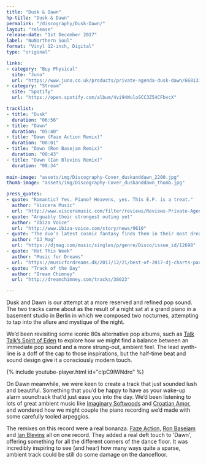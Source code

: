```yaml
---
title: "Dusk & Dawn"
hp-title: "Dusk & Dawn"
permalink: "/discography/Dusk-Dawn/"
layout: "release"
release-date: "1st December 2017"
label: "NuNorthern Soul"
format: "Vinyl 12-inch, Digital"
type: "original"

links:
- category: "Buy Physical"
  site: "Juno"
  url: "https://www.juno.co.uk/products/private-agenda-dusk-dawn/668131-01/"
- category: "Stream"
  site: "Spotify"
  url: "https://open.spotify.com/album/4vi94WuloSCC3Z54CFbvcX"

tracklist:
- title: "Dusk"
  duration: "06:56"
- title: "Dawn"
  duration: "05:40"
- title: "Dawn (Faze Action Remix)"
  duration: "08:01"
- title: "Dawn (Ron Basejam Remix)"
  duration: "08:43"
- title: "Dawn (Ian Blevins Remix)"
  duration: "08:34"
  
main-image: "assets/img/Discography-Cover_duskanddawn_2200.jpg"
thumb-image: "assets/img/Discography-Cover_duskanddawn_thumb.jpg"

press_quotes:
- quote: "Romantic? Yes. Piano? Heavens, yes. This E.P. is a treat."
  author: "Viscera Music"
  url: "http://www.visceramusic.com/filter/reviews/Reviews-Private-Agenda-Dusk-Dawn"
- quote: "Arguably their strongest outing yet"
  author: "Ibiza Voice"
  url: "http://www.ibiza-voice.com/story/news/9610"
- quote: "The duo’s latest cosmic fantasy finds them in their most dream pop state"
  author: "DJ Mag"
  url: "https://djmag.com/music/singles/p/genre/Disco/issue_id/12698"
- quote: "Hot This Week"
  author: "Music for Dreams"
  url: "https://musicfordreams.dk/2017/12/21/best-of-2017-dj-charts-part-1-moonboots-jon-sa-trinxa-phil-phat-cooper/"
- quote: "Track of the Day"
  author: "Dream Chimney"
  url: "http://dreamchimney.com/tracks/38023"

---
```


Dusk and Dawn is our attempt at a more reserved and refined pop sound. The two tracks came about as the result of a night sat at a grand piano in a basement studio in Berlin in which we composed two nocturnes, attempting to tap into the allure and mystique of the night.  

We’d been revisiting some iconic 80s alternative pop albums, such as [Talk Talk’s Spirit of Eden](https://www.discogs.com/Talk-Talk-Spirit-Of-Eden/master/26436) to explore how we might find a balance between an immediate pop sound and a more strung-out, ambient feel. The lead synth-line is a doff of the cap to those inspirations, but the half-time beat and sound design give it a consciously modern touch.

{% include youtube-player.html id="cIpC9IWNdro" %}

On Dawn meanwhile, we were keen to create a track that just sounded lush and beautiful. Something that you’d be happy to have as your wake-up alarm soundtrack that’d just ease you into the day.  We’d been listening to lots of great ambient music like [Imaginary Softwoods](https://imaginarysoftwoods.bandcamp.com/) and [Croatian Amor](https://croatianamor-alter.bandcamp.com/), and wondered how we might couple the piano recording we’d made with some carefully tooled arpeggios. 

The remixes on this record were a real bonanza. [Faze Action](https://soundcloud.com/fazeaction), [Ron Basejam](https://soundcloud.com/ron-basejam) and [Ian Blevins](https://soundcloud.com/ianblevins) all on one record.  They added a real deft touch to 'Dawn', offering something for  all the different corners of the dance floor. It was incredibly inspiring to see (and hear) how many ways quite a sparse, ambient track could be still do some damage on the dancefloor.
